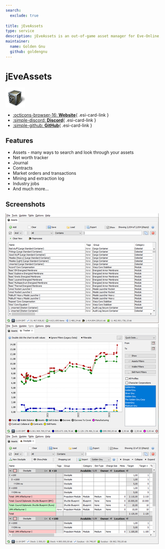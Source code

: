 ```yaml
---
search:
  exclude: true

title: jEveAssets
type: service
description: jEveAssets is an out-of-game asset manager for Eve-Online, written in Java
maintainer:
  name: Golden Gnu
  github: goldengnu
---
```


# jEveAssets

![](icon.png)


<div class="grid cards" markdown>

- [:octicons-browser-16: __Website__](https://eve.nikr.net/){ .esi-card-link }
- [:simple-discord: __Discord__](https://discord.gg/8kYZvbM){ .esi-card-link }
- [:simple-github: __GitHub__](https://github.com/GoldenGnu/jeveassets/){ .esi-card-link }

</div>

## Features

- Assets - many ways to search and look through your assets
- Net worth tracker
- Journal
- Contracts
- Market orders and transactions
- Mining and extraction log
- Industry jobs
- And much more...

## Screenshots

![](default.png)
![](tracker.png)
![](stockpile.png)